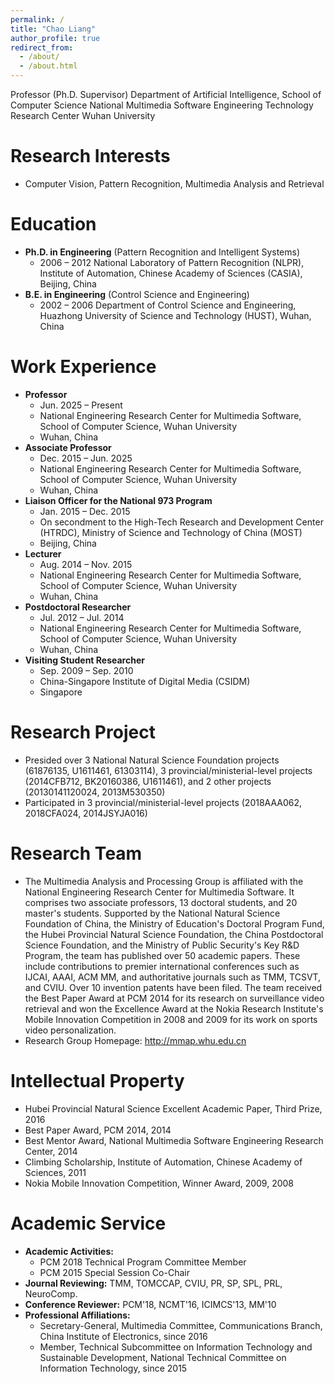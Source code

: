 ```yaml
---
permalink: /
title: "Chao Liang"
author_profile: true
redirect_from: 
  - /about/
  - /about.html
---
```


Professor (Ph.D. Supervisor)
Department of Artificial Intelligence, School of Computer Science
National Multimedia Software Engineering Technology Research Center
Wuhan University

**Research Interests**
======

 - Computer Vision, Pattern Recognition, Multimedia Analysis and Retrieval

  
**Education**
======

  - **Ph.D. in Engineering** (Pattern Recognition and Intelligent Systems)
    - 2006 – 2012 National Laboratory of Pattern Recognition (NLPR), Institute of Automation, Chinese Academy of Sciences (CASIA), Beijing, China
  - **B.E. in Engineering** (Control Science and Engineering)
    - 2002 – 2006 Department of Control Science and Engineering, Huazhong University of Science and Technology (HUST), Wuhan, China

**Work Experience**
======  
  - **Professor**
    - Jun. 2025 – Present
    - National Engineering Research Center for Multimedia Software, School of Computer Science, Wuhan University
    - Wuhan, China
  - **Associate Professor**
    - Dec. 2015 – Jun. 2025
    - National Engineering Research Center for Multimedia Software, School of Computer Science, Wuhan University
    - Wuhan, China
  - **Liaison Officer for the National 973 Program**
    - Jan. 2015 – Dec. 2015
    - On secondment to the High-Tech Research and Development Center (HTRDC), Ministry of Science and Technology of China (MOST)
    - Beijing, China
  - **Lecturer**
    - Aug. 2014 – Nov. 2015
    - National Engineering Research Center for Multimedia Software, School of Computer Science, Wuhan University
    - Wuhan, China
  - **Postdoctoral Researcher**
    - Jul. 2012 – Jul. 2014
    - National Engineering Research Center for Multimedia Software, School of Computer Science, Wuhan University
    - Wuhan, China
  - **Visiting Student Researcher**
    - Sep. 2009 – Sep. 2010
    - China-Singapore Institute of Digital Media (CSIDM)
    - Singapore

**Research Project**
======
  - Presided over 3 National Natural Science Foundation projects (61876135, U1611461, 61303114), 3 provincial/ministerial-level projects (2014CFB712, BK20160386, U1611461), and 2 other projects (20130141120024, 2013M530350)
  - Participated in 3 provincial/ministerial-level projects (2018AAA062, 2018CFA024, 2014JSYJA016)

**Research Team**
======
- The Multimedia Analysis and Processing Group is affiliated with the National Engineering Research Center for Multimedia Software. It comprises two associate professors, 13 doctoral students, and 20 master's students. Supported by the National Natural Science Foundation of China, the Ministry of Education's Doctoral Program Fund, the Hubei Provincial Natural Science Foundation, the China Postdoctoral Science Foundation, and the Ministry of Public Security's Key R&D Program, the team has published over 50 academic papers. These include contributions to premier international conferences such as IJCAI, AAAI, ACM MM, and authoritative journals such as TMM, TCSVT, and CVIU. Over 10 invention patents have been filed. The team received the Best Paper Award at PCM 2014 for its research on surveillance video retrieval and won the Excellence Award at the Nokia Research Institute's Mobile Innovation Competition in 2008 and 2009 for its work on sports video personalization.
- Research Group Homepage: http://mmap.whu.edu.cn       


**Intellectual Property**
======
  - Hubei Provincial Natural Science Excellent Academic Paper, Third Prize, 2016
  - Best Paper Award, PCM 2014, 2014
  - Best Mentor Award, National Multimedia Software Engineering Research Center, 2014
  - Climbing Scholarship, Institute of Automation, Chinese Academy of Sciences, 2011
  - Nokia Mobile Innovation Competition, Winner Award, 2009, 2008


**Academic Service**
======
  - **Academic Activities:**
    - PCM 2018 Technical Program Committee Member
    - PCM 2015 Special Session Co-Chair
  - **Journal Reviewing:** TMM, TOMCCAP, CVIU, PR, SP, SPL, PRL, NeuroComp.
  - **Conference Reviewer:** PCM'18, NCMT'16, ICIMCS'13, MM'10
  - **Professional Affiliations:**
    - Secretary-General, Multimedia Committee, Communications Branch, China Institute of Electronics, since 2016
    - Member, Technical Subcommittee on Information Technology and Sustainable Development, National Technical Committee on Information Technology, since 2015
